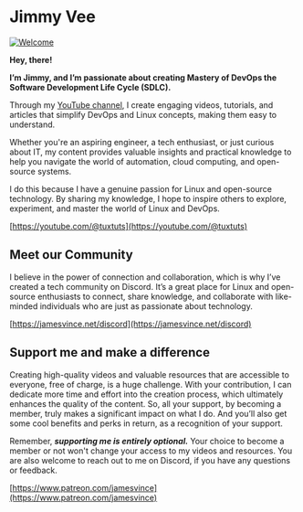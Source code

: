 # Jimmy Vee

[![Welcome](https://jamesvince.net/assets/banner.jpg)](https://Jamesvince.net/)

**Hey, there!**

**I’m Jimmy, and I’m passionate about creating Mastery of DevOps the Software Development Life Cycle (SDLC).**

Through my [YouTube channel](https://youtube.com/@tuxtuts), I create engaging videos, tutorials, and articles that simplify DevOps and Linux concepts, making them easy to understand.

Whether you're an aspiring engineer, a tech enthusiast, or just curious about IT, my content provides valuable insights and practical knowledge to help you navigate the world of automation, cloud computing, and open-source systems.

I do this because I have a genuine passion for Linux and open-source technology. By sharing my knowledge, I hope to inspire others to explore, experiment, and master the world of Linux and DevOps.

[https://youtube.com/@tuxtuts](https://youtube.com/@tuxtuts)

## Meet our Community

I believe in the power of connection and collaboration, which is why I’ve created a tech community on Discord. It’s a great place for Linux and open-source enthusiasts to connect, share knowledge, and collaborate with like-minded individuals who are just as passionate about technology.

[https://jamesvince.net/discord](https://jamesvince.net/discord)


## Support me and make a difference

Creating high-quality videos and valuable resources that are accessible to everyone, free of charge, is a huge challenge. With your contribution, I can dedicate more time and effort into the creation process, which ultimately enhances the quality of the content. So, all your support, by becoming a member, truly makes a significant impact on what I do. And you’ll also get some cool benefits and perks in return, as a recognition of your support.

Remember, ***supporting me is entirely optional.*** Your choice to become a member or not won't change your access to my videos and resources. You are also welcome to reach out to me on Discord, if you have any questions or feedback.

[https://www.patreon.com/jamesvince](https://www.patreon.com/jamesvince)
